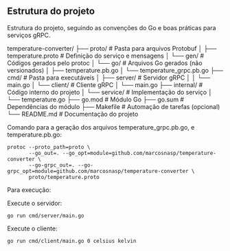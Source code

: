 ## Estrutura do projeto

Estrutura do projeto, seguindo as convenções do Go e boas práticas para serviços gRPC.

temperature-converter/
├── proto/                       # Pasta para arquivos Protobuf
│   ├── temperature.proto        # Definição do serviço e mensagens
│   └── gen/                     # Códigos gerados pelo protoc
│       └── go/                  # Arquivos Go gerados (não versionados)
│           ├── temperature.pb.go
│           └── temperature_grpc.pb.go
├── cmd/                         # Pasta para executáveis
│   ├── server/                  # Servidor gRPC
│   │   └── main.go
│   └── client/                  # Cliente gRPC
│       └── main.go
├── internal/                    # Código interno do projeto
│   └── service/                # Implementação do serviço
│       └── temperature.go
├── go.mod                       # Módulo Go
├── go.sum                       # Dependências do módulo
├── Makefile                     # Automação de tarefas (opcional)
└── README.md                    # Documentação do projeto

Comando para a geração dos arquivos temperature_grpc.pb.go, e temperature.pb.go:

```console
protoc --proto_path=proto \
       --go_out=. --go_opt=module=github.com/marcosnasp/temperature-converter \
       --go-grpc_out=. --go-grpc_opt=module=github.com/marcosnasp/temperature-converter \
       proto/temperature.proto
```

Para execução:

Execute o servidor:

```console
go run cmd/server/main.go
```
Execute o cliente:

```console
go run cmd/client/main.go 0 celsius kelvin
```




